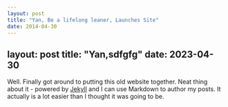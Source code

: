 ```yaml
---
layout: post
title: "Yan, Be a lifelong leaner, Launches Site"
date: 2014-04-30
---
```

layout: post
title: "Yan,sdfgfg"
date: 2023-04-30
---
Well. Finally got around to putting this old website together. Neat thing about it - powered by [Jekyll](http://jekyllrb.com) and I can use Markdown to author my posts. It actually is a lot easier than I thought it was going to be.

